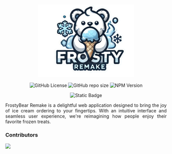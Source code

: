 <p align="center">
  <img src="../.github/img/logo.png" width="300" alt="FrostyBear Logo" />
</p>
<p align="center">
  <img alt="GitHub License" src="https://img.shields.io/github/license/DeliciousBoy/frostybear-remake">
  <img alt="GitHub repo size" src="https://img.shields.io/github/repo-size/DeliciousBoy/frostybear-remake">
  <img alt="NPM Version" src="https://img.shields.io/npm/v/express">
</p>
<p align="center">
  <img alt="Static Badge" src="https://img.shields.io/badge/express-red?style=flat&logo=npm&logoColor=white&labelColor=gray">

</p>
<div align="center">
  <p align="justify">
  FrostyBear Remake is a delightful web application designed to bring 
  the joy of ice cream ordering to your fingertips. With an intuitive 
  interface and seamless user experience, we're reimagining how 
  people enjoy their favorite frozen treats.
  </p>
</div>

<h3> Contributors </h3>
<p align="start">
  <a href="https://github.com/DeliciousBoy/frostybear-frontend/graphs/contributors">
    <img src="https://contrib.rocks/image?repo=DeliciousBoy/frostybear-frontend" />
  </a>
</p>
